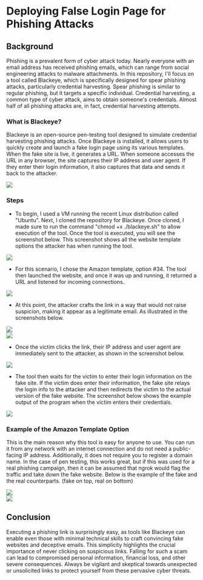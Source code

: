 # Deploying False Login Page for Phishing Attacks

## Background
Phishing is a prevalent form of cyber attack today. Nearly everyone with an email address has received phishing emails, which can range from social engineering attacks to malware attachments. In this repository, I'll focus on a tool called Blackeye, which is specifically designed for spear phishing attacks, particularly credential harvesting. Spear phishing is similar to regular phishing, but it targets a specific individual. Credential harvesting, a common type of cyber attack, aims to obtain someone's credentials. Almost half of all phishing attacks are, in fact, credential harvesting attempts.

### What is Blackeye?
Blackeye is an open-source pen-testing tool designed to simulate credential harvesting phishing attacks. Once Blackeye is installed, it allows users to quickly create and launch a fake login page using its various templates. When the fake site is live, it generates a URL. When someone accesses the URL in any browser, the site captures their IP address and user agent. If they enter their login information, it also captures that data and sends it back to the attacker.

<div>
    <img src= "https://github.com/user-attachments/assets/1674df10-baaa-44a6-8d37-d7f35496b50c" />
</div>

### Steps
- To begin, I used a VM running the recent Linux distribution called "Ubuntu". Next, I cloned the repository for Blackeye. Once cloned, I made sure to run the command "chmod +x ./blackeye.sh" to allow execution of the tool. Once the tool is executed, you will see the screenshot below. This screenshot shows all the website template options the attacker has when running the tool.

<div>
    <img src= "https://github.com/user-attachments/assets/0240833c-2a3c-4626-aad9-8c9ee347f69a" />
</div>

- For this scenario, I chose the Amazon template, option #34. The tool then launched the website, and once it was up and running, it returned a URL and listened for incoming connections. 

<div>
    <img src= "https://github.com/user-attachments/assets/efeace95-6366-41ec-80b1-a951dc22ec26" />
</div>

- At this point, the attacker crafts the link in a way that would not raise suspicion, making it appear as a legitimate email. As illustrated in the screenshots below.

<div>
    <img src= "https://github.com/user-attachments/assets/6bcc2b1e-9381-4ec6-ab65-3d272fc5a92d" />
</div>

<div>
    <img src= "https://github.com/user-attachments/assets/e6484cf9-819d-43fb-aeb2-f3b8bda26bae" />
</div>

- Once the victim clicks the link, their IP address and user agent are immediately sent to the attacker, as shown in the screenshot below.

<div>
    <img src= "https://github.com/user-attachments/assets/dbd2967e-e777-4df3-8f8f-16509a6d3b0f" />
</div>

- The tool then waits for the victim to enter their login information on the fake site. If the victim does enter their information, the fake site relays the login info to the attacker and then redirects the victim to the actual version of the fake website. The screenshot below shows the example output of the program when the victim enters their credentials.

<div>
    <img src= "https://github.com/user-attachments/assets/a3aa93a3-b271-4965-804a-1c8504bf660f" />
</div>

### Example of the Amazon Template Option
This is the main reason why this tool is easy for anyone to use. You can run it from any network with an internet connection and do not need a public-facing IP address. Additionally, it does not require you to register a domain name. In the case of pen testing, this works great, but if this was used for a real phishing campaign, then it can be assumed that ngrok would flag the traffic and take down the fake website. Below is the example of the fake and the real counterparts. (fake on top, real on bottom)

<div>
    <img src= "https://github.com/user-attachments/assets/b761be0c-bdef-47c8-b5bc-7f93e7dbd4cd" />
</div>

<div>
    <img src= "https://github.com/user-attachments/assets/0863d47a-ca33-40e6-abd5-1fda51f8120c" />
</div>

## Conclusion 
Executing a phishing link is surprisingly easy, as tools like Blackeye can enable even those with minimal technical skills to craft convincing fake websites and deceptive emails. This simplicity highlights the crucial importance of never clicking on suspicious links. Falling for such a scam can lead to compromised personal information, financial loss, and other severe consequences. Always be vigilant and skeptical towards unexpected or unsolicited links to protect yourself from these pervasive cyber threats.
